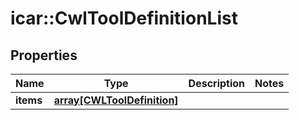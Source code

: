 # icar::CwlToolDefinitionList


## Properties

Name | Type | Description | Notes
------------ | ------------- | ------------- | -------------
**items** | [**array[CWLToolDefinition]**](CWLToolDefinition.md) |  | 


